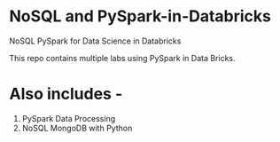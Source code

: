 # NoSQL and PySpark-in-Databricks
NoSQL PySpark for Data Science in Databricks

This repo contains multiple labs using PySpark in Data Bricks. 

# Also includes - 

1. PySpark Data Processing
2. NoSQL MongoDB with Python
